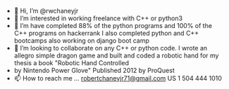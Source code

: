- 👋 Hi, I’m @rwchaneyjr
- 👀 I’m interested in working freelance with C++ or python3
- 🌱 I’m have completed 88% of the python programs and 100% of the C++ programs on hackerrank I also completed python and C++ bootcamps also working on django boot camp
- 💞️ I’m looking to collaborate on any C++ or python code. I wrote an allegro simple dragon game and built and coded a robotic hand for my thesis a book "Robotic Hand Controlled
- by Nintendo Power Glove" Published 2012 by ProQuest
- 📫 How to reach me ... robertchaneyjr71@gmail.com US 1 504 444 1010

<!---
rwchaneyjr/rwchaneyjr is a ✨ special ✨ repository because its `README.md` (this file) appears on your GitHub profile.
You can click the Preview link to take a look at your changes.
--->
